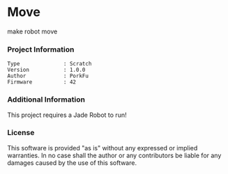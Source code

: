 Move
================

make robot move

### Project Information
```
Type              : Scratch
Version           : 1.0.0
Author            : PorkFu
Firmware          : 42
```

### Additional Information
This project requires a Jade Robot to run!

### License
This software is provided "as is" without any expressed or implied warranties.  In no case shall the author or any contributors be liable for any damages caused by the use of this software.

